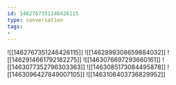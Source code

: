 ```yaml
---
id: 1462767351246426115
type: conversation
tags:
- 
---
```

![[1462767351246426115]]
![[1462899308659884032]]
![[1462914661792182275]]
![[1463076697293660161]]
![[1463077352796303363]]
![[1463085173084495878]]
![[1463096427849007105]]
![[1463106403736829952]]

